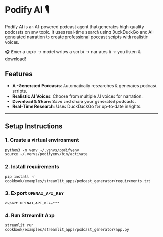 # Podify AI 🎙

Podify AI is an AI-powered podcast agent that generates high-quality podcasts on any topic.
It uses real-time search using DuckDuckGo and AI-generated narration to create professional podcast scripts with realistic voices.

🎧 Enter a topic → model writes a script → narrates it → you listen & download!

## Features

- **AI-Generated Podcasts**: Automatically researches & generates podcast scripts.
- **Realistic AI Voices**: Choose from multiple AI voices for narration.
- **Download & Share**: Save and share your generated podcasts.
- **Real-Time Research**: Uses DuckDuckGo for up-to-date insights.
---

## Setup Instructions

### 1. Create a virtual environment

```shell
python3 -m venv ~/.venvs/podifyenv
source ~/.venvs/podifyenv/bin/activate
```

### 2. Install requirements

```shell
pip install -r cookbook/examples/streamlit_apps/podcast_generator/requirements.txt
```

### 3. Export `OPENAI_API_KEY`

```shell
export OPENAI_API_KEY=***
```

### 4. Run Streamlit App

```shell
streamlit run cookbook/examples/streamlit_apps/podcast_generator/app.py
```
